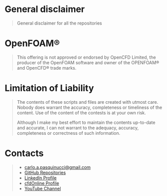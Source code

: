 # General disclaimer
>General disclaimer for all the repositories

# OpenFOAM®

>This offering is not approved or endorsed by OpenCFD Limited, the producer of the OpenFOAM software and owner of the OPENFOAM® and OpenCFD® trade marks.

# Limitation of Liability

>The contents of these scripts and files are created with utmost care. Nobody does warrant the accuracy, completeness or timeliness of the content. Use of the content of the contests is at your own risk. 
>
>Although I make my best effort to maintain the contents up-to-date and accurate, I can not warrant to the adequacy, accuracy, completeness or correctness of such information.

# Contacts

> - <carlo.a.pasquinucci@gmail.com> 
> - [GitHub Repositories](github.com/Carlopasquinucci)  
> - [LinkedIn Profile](Linkedin.com/in/carloaugustopasquinucci)  
> - [cfdOnline Profile](https://www.cfd-online.com/Forums/members/carlo_p.html)
> - [YouTube Channel](https://www.youtube.com/channel/UC6_1-cSnXVWVYIbQUFrwVaA?view_as=subscriber)
